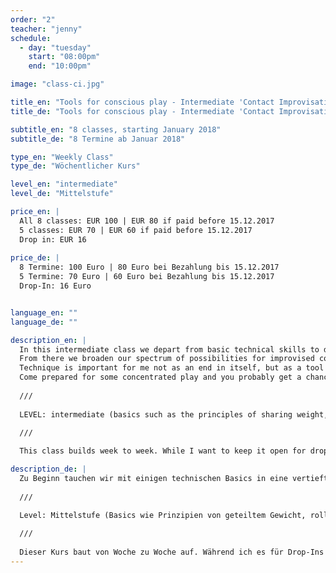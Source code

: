 ```yaml
---
order: "2"
teacher: "jenny"
schedule:
  - day: "tuesday"
    start: "08:00pm"
    end: "10:00pm"

image: "class-ci.jpg" 

title_en: "Tools for conscious play - Intermediate 'Contact Improvisation' class series"
title_de: "Tools for conscious play - Intermediate 'Contact Improvisation' class series"

subtitle_en: "8 classes, starting January 2018"
subtitle_de: "8 Termine ab Januar 2018"

type_en: "Weekly Class"
type_de: "Wöchentlicher Kurs"

level_en: "intermediate"
level_de: "Mittelstufe"

price_en: |
  All 8 classes: EUR 100 | EUR 80 if paid before 15.12.2017  
  5 classes: EUR 70 | EUR 60 if paid before 15.12.2017  
  Drop in: EUR 16  
  
price_de: |
  8 Termine: 100 Euro | 80 Euro bei Bezahlung bis 15.12.2017  
  5 Termine: 70 Euro | 60 Euro bei Bezahlung bis 15.12.2017  
  Drop-In: 16 Euro


language_en: ""
language_de: ""

description_en: |
  In this intermediate class we depart from basic technical skills to deepen and differentiate our perception of our own and our partners’ bodies. 
  From there we broaden our spectrum of possibilities for improvised contact dances by either exploring different principles for moving together or working with set pathways. While we investigate anatomical details and structures of our moving bodies - alone and in contact - we develop our CI-practice towards a greater ease in dealing with all sorts of physical challenges. 
  Technique is important for me not as an end in itself, but as a tool for supporting our never ending journey towards (more) freedom of choice - in the dance as well as ideally in daily life. We will mix the technical inquiry with some profound silliness and playful curiosity. Sweaty and wild dances and precision don’t have to be opposites.  
  Come prepared for some concentrated play and you probably get a chance to experience yourself as having/being a moving, sensing, feeling and expressing body in a fresh and new way and find satisfying as well as interesting dances.  
  
  ///  
  
  LEVEL: intermediate (basics such as the principles of sharing weight, rolling point of contact or feeling comfortable supporting 100% weight of another person on low and medium level should be there). If you are insecure about your level of experience, but think that sounds so much fun that you want to do it, get in touch with me.  
  
  ///  

  This class builds week to week. While I want to keep it open for drop-ins I strongly encourage you to do the full course because the more consistency you bring to your learning the more you get out of it. If you can’t make all the classes, consider a 5-times-card or talk to me about individual solutions.

description_de: |
  Zu Beginn tauchen wir mit einigen technischen Basics in eine vertiefte Körperwahrnehmung ein und differenzieren das Spüren unseres eigenen Körpers sowie das unserer Partner*innen. Von dort aus erweitern wir das Spektrum unserer Möglichkeiten für den CI-Tanz, indem wir verschiedene Prinzipien, sich gemeinsam zu bewegen, entweder durch feste Bewegungsfolgen oder mit offeneren Aufgabenstellungen erkunden. Während wir anatomischen Details nachspüren und die Architektur unseres Körpers – allein und in Kontakt mit anderen Körpern – erkunden entwickeln wir unsere CI-Praxis hin zu einer größeren Leichtigkeit im Umgang mit verschiedenen Arten von physischer Herausforderung. Technik ist für mich kein Selbstzweck sondern dient als Werkzeug, um Vielfalt zu unterstützen und unsere Entscheidungsfreiheit zu erweitern – im Tanz wie idealerweise ebenso im Alltag. Wir vermengen die technische Erkundung mit einer guten Portion profundem Blödsinn und verspielter Neugier. Wilde, verschwitzte Tänze und Präzision müssen kein Gegensatz sein! Kommt mit einer Offenheit für konzentriertes Spiel und erlebt es ein/en bewegten, spürenden, ausdrucksvollen Körper zu haben/zu sein und eine frische Tanzerfahrung mitzunehmen.  
  
  ///  

  Level: Mittelstufe (Basics wie Prinzipien von geteiltem Gewicht, rollendem Kontaktpunkt oder sich sicher fühlen in der niedrigen bis mittleren Ebene das volle Gewicht eines Partners zu unterstützen sollten vorhanden sein). Solltest du bezüglich deines Erfahrungslevels unsicher sein, aber sehr gern mitmachen wollen, kontaktiere mich gern.  
  
  ///  
  
  Dieser Kurs baut von Woche zu Woche auf. Während ich es für Drop-Ins offen halten möchte, empfehle ich sehr, den ganzen Kurs zu machen, denn je konsistenter die Auseinandersetzung mit CI, umso mehr kann der Körper die Erfahrung mitnehmen. Wer nicht zu allen Terminen Zeit hat kann überlegen, eine 5er-Karte zu kaufen oder sprecht mit mir über individuelle Lösungen.
---
```


